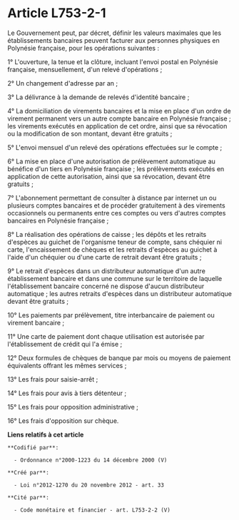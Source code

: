 # Article L753-2-1

Le Gouvernement peut, par décret, définir les valeurs maximales que les établissements bancaires peuvent facturer aux
personnes physiques en Polynésie française, pour les opérations suivantes :

1° L'ouverture, la tenue et la clôture, incluant l'envoi postal en Polynésie française, mensuellement, d'un relevé
d'opérations ;

2° Un changement d'adresse par an ;

3° La délivrance à la demande de relevés d'identité bancaire ;

4° La domiciliation de virements bancaires et la mise en place d'un ordre de virement permanent vers un autre compte bancaire
en Polynésie française ; les virements exécutés en application de cet ordre, ainsi que sa révocation ou la modification de
son montant, devant être gratuits ;

5° L'envoi mensuel d'un relevé des opérations effectuées sur le compte ;

6° La mise en place d'une autorisation de prélèvement automatique au bénéfice d'un tiers en Polynésie française ; les
prélèvements exécutés en application de cette autorisation, ainsi que sa révocation, devant être gratuits ;

7° L'abonnement permettant de consulter à distance par internet un ou plusieurs comptes bancaires et de procéder gratuitement
à des virements occasionnels ou permanents entre ces comptes ou vers d'autres comptes bancaires en Polynésie française ;

8° La réalisation des opérations de caisse ; les dépôts et les retraits d'espèces au guichet de l'organisme teneur de compte,
sans chéquier ni carte, l'encaissement de chèques et les retraits d'espèces au guichet à l'aide d'un chéquier ou d'une carte
de retrait devant être gratuits ;

9° Le retrait d'espèces dans un distributeur automatique d'un autre établissement bancaire et dans une commune sur le
territoire de laquelle l'établissement bancaire concerné ne dispose d'aucun distributeur automatique ; les autres retraits
d'espèces dans un distributeur automatique devant être gratuits ;

10° Les paiements par prélèvement, titre interbancaire de paiement ou virement bancaire ;

11° Une carte de paiement dont chaque utilisation est autorisée par l'établissement de crédit qui l'a émise ;

12° Deux formules de chèques de banque par mois ou moyens de paiement équivalents offrant les mêmes services ;

13° Les frais pour saisie-arrêt ;

14° Les frais pour avis à tiers détenteur ;

15° Les frais pour opposition administrative ;

16° Les frais d'opposition sur chèque.

**Liens relatifs à cet article**

	**Codifié par**:

	  - Ordonnance n°2000-1223 du 14 décembre 2000 (V)

	**Créé par**:

	  - Loi n°2012-1270 du 20 novembre 2012 - art. 33

	**Cité par**:

	  - Code monétaire et financier - art. L753-2-2 (V)
